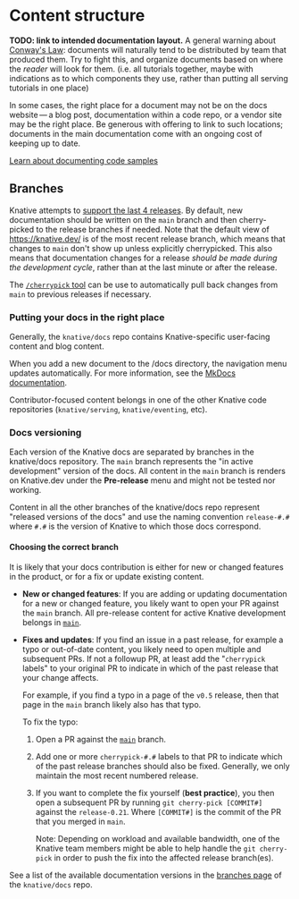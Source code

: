 # Content structure

**TODO: link to intended documentation layout.** A general warning about
[Conway's Law](https://en.wikipedia.org/wiki/Conway%27s_law): documents will
naturally tend to be distributed by team that produced them. Try to fight this,
and organize documents based on where the _reader_ will look for them. (i.e. all
tutorials together, maybe with indications as to which components they use,
rather than putting all serving tutorials in one place)

In some cases, the right place for a document may not be on the docs website — a
blog post, documentation within a code repo, or a vendor site may be the right
place. Be generous with offering to link to such locations; documents in the
main documentation come with an ongoing cost of keeping up to date.

[Learn about documenting code samples](code-samples.md)


## Branches

Knative attempts to
[support the last 4 releases](https://github.com/knative/community/blob/main/mechanics/RELEASE-VERSIONING-PRINCIPLES.md).
By default, new documentation should be written on the `main` branch and then
cherry-picked to the release branches if needed. Note that the default view of
<https://knative.dev/> is of the most recent release branch, which means that
changes to `main` don't show up unless explicitly cherrypicked. This also
means that documentation changes for a release _should be made during the
development cycle_, rather than at the last minute or after the release.

The
[`/cherrypick` tool](https://github.com/kubernetes/test-infra/tree/master/prow/external-plugins/cherrypicker)
can be use to automatically pull back changes from `main` to previous releases
if necessary.


### Putting your docs in the right place

Generally, the `knative/docs` repo contains Knative-specific user-facing content and blog content.

When you add a new document to the /docs directory, the navigation menu updates automatically.
For more information, see the
[MkDocs documentation](https://www.mkdocs.org/user-guide/writing-your-docs/#configure-pages-and-navigation).

Contributor-focused content belongs in one of the other Knative code repositories (`knative/serving`, `knative/eventing`, etc).


### Docs versioning

Each version of the Knative docs are separated by branches in the knative/docs
repository. The `main` branch represents the "in active development" version
of the docs. All content in the `main` branch is renders on Knative.dev under
the **Pre-release** menu and might not be tested nor working.

Content in all the other branches of the knative/docs repo
represent "released versions of the docs" and use the naming convention
`release-#.#` where `#.#` is the version of Knative to which those docs
correspond.


#### Choosing the correct branch

It is likely that your docs contribution is either for new or changed features
in the product, or for a fix or update existing content.

- **New or changed features**: If you are adding or updating documentation for a
  new or changed feature, you likely want to open your PR against the `main`
  branch. All pre-release content for active Knative development belongs in
  [`main`](https://github.com/knative/docs/tree/main/).

- **Fixes and updates**: If you find an issue in a past release, for example a
  typo or out-of-date content, you likely need to open multiple and subsequent
  PRs. If not a followup PR, at least add the "`cherrypick` labels" to your
  original PR to indicate in which of the past release that your change affects.

  For example, if you find a typo in a page of the `v0.5` release, then that
  page in the `main` branch likely also has that typo.

  To fix the typo:

  1.  Open a PR against the
      [`main`](https://github.com/knative/docs/tree/main/) branch.
  1.  Add one or more `cherrypick-#.#` labels to that PR to indicate which of
      the past release branches should also be fixed. Generally, we only
      maintain the most recent numbered release.
  1.  If you want to complete the fix yourself (**best practice**), you then
      open a subsequent PR by running `git cherry-pick [COMMIT#]` against the
      `release-0.21`. Where `[COMMIT#]` is the commit of the PR that you merged
      in `main`.

      Note: Depending on workload and available bandwidth, one of the Knative
      team members might be able to help handle the `git cherry-pick` in order
      to push the fix into the affected release branch(es).

See a list of the available documentation versions in the
[branches page](https://github.com/knative/docs/branches) of the `knative/docs`
repo.
